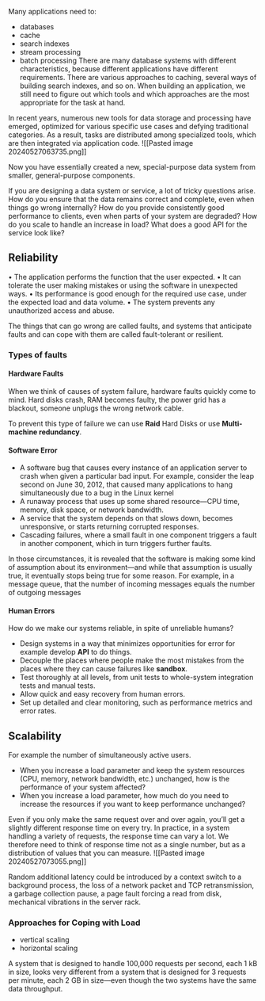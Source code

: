 Many applications need to:
- databases
- cache
- search indexes
- stream processing
- batch processing
There are many database systems with different characteristics, because different applications have different requirements. There are various approaches to caching, several ways of building search indexes, and so on. When building an application, we still need to figure out which tools and which approaches are the most appropriate for the task at hand.

In recent years, numerous new tools for data storage and processing have emerged, optimized for various specific use cases and defying traditional categories. As a result, tasks are distributed among specialized tools, which are then integrated via application code.
![[Pasted image 20240527063735.png]]

Now you have essentially created a new, special-purpose data system from smaller, general-purpose components.

If you are designing a data system or service, a lot of tricky questions arise. How do
you ensure that the data remains correct and complete, even when things go wrong
internally? How do you provide consistently good performance to clients, even when
parts of your system are degraded? How do you scale to handle an increase in load?
What does a good API for the service look like?

## Reliability
• The application performs the function that the user expected.
• It can tolerate the user making mistakes or using the software in unexpected
ways.
• Its performance is good enough for the required use case, under the expected
load and data volume.
• The system prevents any unauthorized access and abuse.

The things that can go wrong are called faults, and systems that anticipate faults and
can cope with them are called fault-tolerant or resilient.

### Types of faults
#### Hardware Faults
When we think of causes of system failure, hardware faults quickly come to mind.
Hard disks crash, RAM becomes faulty, the power grid has a blackout, someone
unplugs the wrong network cable.

To prevent this type of failure we can use **Raid** Hard Disks or use **Multi-machine redundancy**.

#### Software Error
- A software bug that causes every instance of an application server to crash when given a particular bad input. For example, consider the leap second on June 30, 2012, that caused many applications to hang simultaneously due to a bug in the Linux kernel
- A runaway process that uses up some shared resource—CPU time, memory, disk space, or network bandwidth.
- A service that the system depends on that slows down, becomes unresponsive, or starts returning corrupted responses.
- Cascading failures, where a small fault in one component triggers a fault in another component, which in turn triggers further faults.

In those circumstances, it is revealed that the software is making some kind of assumption about its environment—and while that assumption is usually true, it eventually stops being true for some reason.
For example, in a message queue, that the number of incoming messages equals the number of outgoing messages

#### Human Errors
How do we make our systems reliable, in spite of unreliable humans?
- Design systems in a way that minimizes opportunities for error for example develop **API** to do things.
- Decouple the places where people make the most mistakes from the places where they can cause failures like **sandbox**.
- Test thoroughly at all levels, from unit tests to whole-system integration tests and manual tests.
- Allow quick and easy recovery from human errors.
- Set up detailed and clear monitoring, such as performance metrics and error rates.

## Scalability
For example the number of simultaneously active users.
- When you increase a load parameter and keep the system resources (CPU, memory, network bandwidth, etc.) unchanged, how is the performance of your system affected?
- When you increase a load parameter, how much do you need to increase the resources if you want to keep performance unchanged?

Even if you only make the same request over and over again, you’ll get a slightly different response time on every try. In practice, in a system handling a variety of requests, the response time can vary a lot. We therefore need to think of response time not as a single number, but as a distribution of values that you can measure.
![[Pasted image 20240527073055.png]]

Random additional latency could be introduced by a context switch to a background process, the loss of a network packet and TCP retransmission, a garbage collection pause, a page fault forcing a read from disk, mechanical vibrations in the server rack.


### Approaches for Coping with Load
- vertical scaling
- horizontal scaling

A system that is designed to handle 100,000 requests per second, each 1 kB in size, looks very different from a system that is designed for 3 requests per minute, each 2 GB in size—even though the two systems have the same data throughput.


